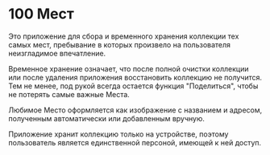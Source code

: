 # 100 Мест

Это приложение для сбора и временного хранения коллекции тех самых мест, пребывание в которых произвело на пользователя неизгладимое впечатление.

Временное хранение означает, что после полной очистки коллекции или после удаления приложения восстановить коллекцию не получится. Тем не менее, под рукой всегда остается функция "Поделиться", чтобы не потерять самые важные Места.

Любимое Место оформляется как изображение с названием и адресом, полученным автоматически или добавленным вручную.

Приложение хранит коллекцию только на устройстве, поэтому пользователь является единственной персоной, имеющей к ней доступ.
